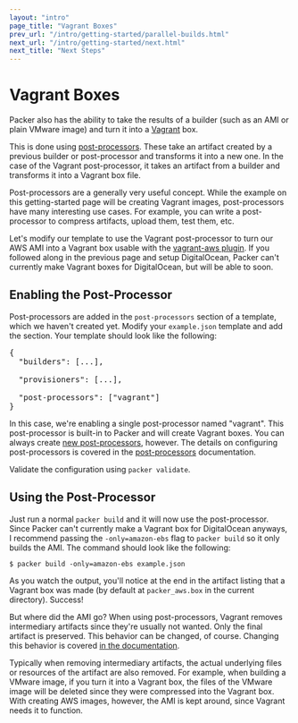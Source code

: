 ```yaml
---
layout: "intro"
page_title: "Vagrant Boxes"
prev_url: "/intro/getting-started/parallel-builds.html"
next_url: "/intro/getting-started/next.html"
next_title: "Next Steps"
---
```


# Vagrant Boxes

Packer also has the ability to take the results of a builder (such as
an AMI or plain VMware image) and turn it into a [Vagrant](http://www.vagrantup.com)
box.

This is done using [post-processors](/docs/templates/post-processors.html).
These take an artifact created by a previous builder or post-processor and
transforms it into a new one. In the case of the Vagrant post-processor, it
takes an artifact from a builder and transforms it into a Vagrant box file.

Post-processors are a generally very useful concept. While the example on
this getting-started page will be creating Vagrant images, post-processors
have many interesting use cases. For example, you can write a post-processor
to compress artifacts, upload them, test them, etc.

Let's modify our template to use the Vagrant post-processor to turn our
AWS AMI into a Vagrant box usable with the [vagrant-aws plugin](https://github.com/mitchellh/vagrant-aws). If you followed along in the previous page and setup DigitalOcean,
Packer can't currently make Vagrant boxes for DigitalOcean, but will be able
to soon.

## Enabling the Post-Processor

Post-processors are added in the `post-processors` section of a template, which
we haven't created yet. Modify your `example.json` template and add the section.
Your template should look like the following:

<pre class="prettyprint">
{
  "builders": [...],

  "provisioners": [...],

  "post-processors": ["vagrant"]
}
</pre>

In this case, we're enabling a single post-processor named "vagrant". This
post-processor is built-in to Packer and will create Vagrant boxes. You
can always create [new post-processors](/docs/extend/post-processor.html), however.
The details on configuring post-processors is covered in the
[post-processors](/docs/templates/post-processors.html) documentation.

Validate the configuration using `packer validate`.

## Using the Post-Processor

Just run a normal `packer build` and it will now use the post-processor.
Since Packer can't currently make a Vagrant box for DigitalOcean anyways,
I recommend passing the `-only=amazon-ebs` flag to `packer build` so it only
builds the AMI. The command should look like the following:

```
$ packer build -only=amazon-ebs example.json
```

As you watch the output, you'll notice at the end in the artifact listing
that a Vagrant box was made (by default at `packer_aws.box` in the current
directory). Success!

But where did the AMI go? When using post-processors, Vagrant removes
intermediary artifacts since they're usually not wanted. Only the final
artifact is preserved. This behavior can be changed, of course. Changing
this behavior is covered [in the documentation](/docs/templates/post-processors.html).

Typically when removing intermediary artifacts, the actual underlying
files or resources of the artifact are also removed. For example, when
building a VMware image, if you turn it into a Vagrant box, the files of
the VMware image will be deleted since they were compressed into the Vagrant
box. With creating AWS images, however, the AMI is kept around, since Vagrant
needs it to function.
